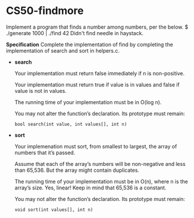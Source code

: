 # CS50-findmore

Implement a program that finds a number among numbers, per the below.  $ ./generate 1000 | ./find 42 Didn't find needle in haystack.

**Specification**
Complete the implementation of find by completing the implementation of search and sort in helpers.c.


- **search**

  Your implementation must return false immediately if n is non-positive.
  
  Your implementation must return true if value is in values and false if value is not in values.
  
  The running time of your implementation must be in O(log n).
  
  You may not alter the function’s declaration. Its prototype must remain:
  
  ```bool search(int value, int values[], int n)```

- **sort**

  Your implemenation must sort, from smallest to largest, the array of numbers that it’s passed.
  
  Assume that each of the array’s numbers will be non-negative and less than 65,536. But the array might contain duplicates.
  
  The running time of your implementation must be in O(n), where n is the array’s size. Yes, linear! Keep in mind that 65,536   is a constant.
  
  You may not alter the function’s declaration. Its prototype must remain:
  
  ```void sort(int values[], int n)```
